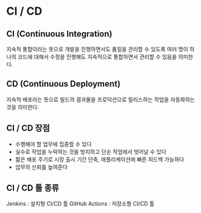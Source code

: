 # CI / CD

## CI (Continuous Integration)
지속적 통합이라는 뜻으로 개발을 진행하면서도 품질을 관리할 수 있도록 여러 명이 하나의 코드에 대해서 수정을 진행해도 지속적으로 통합하면서 관리할 수 있음을 의미한다.

## CD (Continuous Deployment)
지속적 배포라는 뜻으로 빌드의 결과물을 프로덕션으로 릴리스하는 작업을 자동화하는 것을 의미한다.

## CI / CD 장점
- 수행해야 할 업무에 집중할 수 있다
- 실수로 작업을 누락하는 것을 방지하고 단순 작업에서 벗어날 수 있다
- 짧은 배포 주기로 시장 출시 기간 단축, 애플리케이션에 빠른 피드백 가능하다
- 업무의 신뢰를 높여준다

## CI / CD 툴 종류
Jenkins : 설치형 CI/CD 툴
GitHub Actions : 저장소형 CI/CD 툴